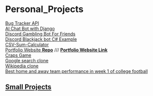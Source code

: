 # Personal_Projects 
[Bug Tracker API](https://github.com/Z4KKD/bug-tracker-backend)<br>
[AI Chat Bot with Django](https://github.com/Z4KKD/AI-Chatbot) <br>
[Discord Gambling Bot For Friends](https://github.com/Z4KKD/DiscordBot) <br>
[Discord Blackjack bot C# Example](https://github.com/Z4KKD/C-DiscordBot) <br>
[CSV-Sum-Calculator](https://github.com/Z4KKD/CSV-Sum-Calculator) <br>
[Portfolio Website **Repo**](https://github.com/Z4KKD/Personal-Portfolio-Website) /// [**Portfolio Website Link**](https://z4kkd.netlify.app/)<br>
[Craps Game](https://github.com/Z4KKD/Craps_Game) <br>
[Google search clone](https://github.com/Z4KKD/Google_Search) <br>
[Wikipedia clone](https://github.com/Z4KKD/Wikipedia) <br>
[Best home and away team performance in week 1 of college football](https://github.com/Z4KKD/College_Football)

## [Small Projects](https://github.com/Z4KKD/Gists-Small_Projects)<br>
